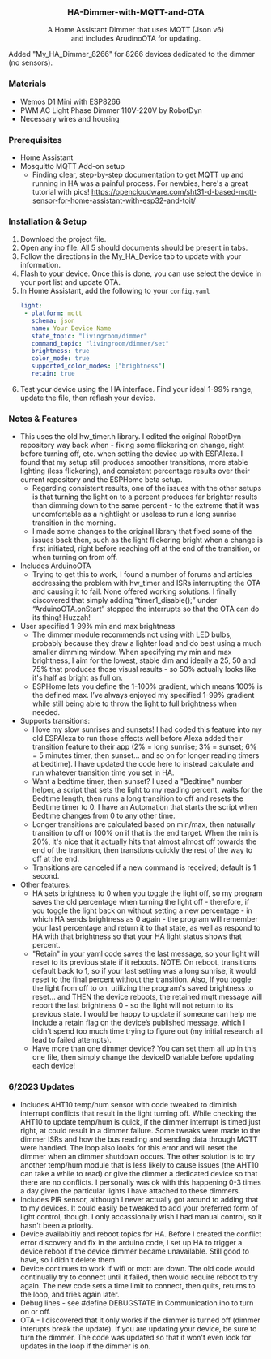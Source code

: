 <div><h3 align="center">HA-Dimmer-with-MQTT-and-OTA</h3>

  <p align="center">
    A Home Assistant Dimmer that uses MQTT (Json v6)<br>and includes ArudinoOTA for updating.
    <br />
  </p>
</div>

Added "My_HA_Dimmer_8266" for 8266 devices dedicated to the dimmer (no sensors).

### Materials

* Wemos D1 Mini with ESP8266
* PWM AC Light Phase Dimmer 110V-220V by RobotDyn
* Necessary wires and housing

### Prerequisites

* Home Assistant
* Mosquitto MQTT Add-on setup
  - Finding clear, step-by-step documentation to get MQTT up and running in HA was a painful process. For newbies, here's a great tutorial with pics! https://opencloudware.com/sht31-d-based-mqtt-sensor-for-home-assistant-with-esp32-and-toit/

### Installation & Setup

1. Download the project file. 
2. Open any ino file. All 5 should documents should be present in tabs.
3. Follow the directions in the My_HA_Device tab to update with your information.
4. Flash to your device. Once this is done, you can use select the device in your port list and update OTA.
5. In Home Assistant, add the following to your `config.yaml`
   ```yaml
   light:
    - platform: mqtt
      schema: json
      name: Your Device Name
      state_topic: "livingroom/dimmer"
      command_topic: "livingroom/dimmer/set"
      brightness: true
      color_mode: true
      supported_color_modes: ["brightness"]
      retain: true
   ```
6. Test your device using the HA interface. Find your ideal 1-99% range, update the file, then reflash your device.

### Notes & Features

* This uses the old hw_timer.h library. I edited the original RobotDyn repository way back when - fixing some flickering on change, right before turning off, etc. when setting the device up with ESPAlexa. I found that my setup still produces smoother transitions, more stable lighting (less flickering), and consistent percentage results over their current repository and the ESPHome beta setup.
  - Regarding consistent results, one of the issues with the other setups is that turning the light on to a percent produces far brighter results than dimming down to the same percent - to the extreme that it was uncomfortable as a nightlight or useless to run a long sunrise transition in the morning.
  - I made some changes to the original library that fixed some of the issues back then, such as the light flickering bright when a change is first initiated, right before reaching off at the end of the transition, or when turning on from off. 
* Includes ArduinoOTA
  - Trying to get this to work, I found a number of forums and articles addressing the problem with hw_timer and ISRs interrupting the OTA and causing it to fail. None offered working solutions. I finally discovered that simply adding “timer1_disable();” under “ArduinoOTA.onStart” stopped the interrupts so that the OTA can do its thing! Huzzah!
* User specified 1-99% min and max brightness
  - The dimmer module recommends not using with LED bulbs, probably because they draw a lighter load and do best using a much smaller dimming window. When specifying my min and max brightness, I aim for the lowest, stable dim and ideally a 25, 50 and 75% that produces those visual results - so 50% actually looks like it's half as bright as full on.
  - ESPHome lets you define the 1-100% gradient, which means 100% is the defined max. I’ve always enjoyed my specified 1-99% gradient while still being able to throw the light to full brightness when needed. 
* Supports transitions:
  - I love my slow sunrises and sunsets! I had coded this feature into my old ESPAlexa to run those effects well before Alexa added their transition feature to their app (2% = long sunrise; 3% = sunset; 6% = 5 minutes timer, then sunset… and so on for longer reading timers at bedtime). I have updated the code here to instead calculate and run whatever transition time you set in HA.
  - Want a bedtime timer, then sunset? I used a "Bedtime" number helper, a script that sets the light to my reading percent, waits for the Bedtime length, then runs a long transition to off and resets the Bedtime timer to 0. I have an Automation that starts the script when Bedtime changes from 0 to any other time.
  - Longer transitions are calculated based on min/max, then naturally transition to off or 100% on if that is the end target. When the min is 20%, it's nice that it actually hits that almost almost off towards the end of the transition, then transtions quickly the rest of the way to off at the end.
  - Transitions are canceled if a new command is received; default is 1 second.
* Other features:
  - HA sets brightness to 0 when you toggle the light off, so my program saves the old percentage when turning the light off - therefore, if you toggle the light back on without setting a new percentage - in which HA sends brightness as 0 again - the program will remember your last percentage and return it to that state, as well as respond to HA with that brightness so that your HA light status shows that percent.
  - "Retain" in your yaml code saves the last message, so your light will reset to its previous state if it reboots. NOTE: On reboot, transitions default back to 1, so if your last setting was a long sunrise, it would reset to the final percent without the transition. Also, If you toggle the light from off to on, utilizing the program's saved brightness to reset… and THEN the device reboots, the retained mqtt message will report the last brightness 0 - so the light will not return to its previous state. I would be happy to update if someone can help me include a retain flag on the device’s published message, which I didn't spend too much time trying to figure out (my initial research all lead to failed attempts).
  - Have more than one dimmer device? You can set them all up in this one file, then simply change the deviceID variable before updating each device!
 
### 6/2023 Updates

* Includes AHT10 temp/hum sensor with code tweaked to diminish interrupt conflicts that result in the light turning off. While checking the AHT10 to update temp/hum is quick, if the dimmer interrupt is timed just right, at could result in a dimmer failure. Some tweaks were made to the dimmer ISRs and how the bus reading and sending data through MQTT were handled. The loop also looks for this error and will reset the dimmer when an dimmer shutdown occurs. The other solution is to try another temp/hum module that is less likely to cause issues (the AHT10 can take a while to read) or give the dimmer a dedicated device so that there are no conflicts. I personally was ok with this happening 0-3 times a day given the particular lights I have attached to these dimmers.
* Includes PIR sensor, although I never actually got around to adding that to my devices. It could easily be tweaked to add your preferred form of light control, though. I only accassionally wish I had manual control, so it hasn't been a priority.
* Device availablitiy and reboot topics for HA. Before I created the conflict error discovery and fix in the arduino code, I set up HA to trigger a device reboot if the device dimmer became unavailable. Still good to have, so I didn't delete them.
* Device continues to work if wifi or mqtt are down. The old code would continually try to connect until it failed, then would require reboot to try again. The new code sets a time limit to connect, then quits, returns to the loop, and tries again later.
* Debug lines - see #define DEBUGSTATE in Communication.ino to turn on or off.
* OTA - I discovered that it only works if the dimmer is turned off (dimmer interupts break the update). If you are updating your device, be sure to turn the dimmer. The code was updated so that it won't even look for updates in the loop if the dimmer is on.
